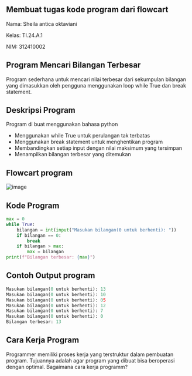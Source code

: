 ## Membuat tugas kode program dari flowcart 

Nama: Sheila antica oktaviani

Kelas: TI.24.A.1

NIM: 312410002

## Program Mencari Bilangan Terbesar
Program sederhana untuk mencari nilai terbesar dari sekumpulan bilangan yang dimasukkan oleh pengguna menggunakan loop while True dan break statement.
## Deskripsi Program
Program di buat menggunakan bahasa python
- Menggunakan while True untuk perulangan tak terbatas
- Menggunakan break statement untuk menghentikan program
- Membandingkan setiap input dengan nilai maksimum yang tersimpan
- Menampilkan bilangan terbesar yang ditemukan
## Flowcart program
![image](https://github.com/user-attachments/assets/e2738fa0-bf48-40ef-9421-e6bf1df6af4e)
## Kode Program
```Python
max = 0                                              
while True:                                          
    bilangan = int(input("Masukan bilangan(0 untuk berhenti): "))  
    if bilangan == 0:                               
        break                                       
    if bilangan > max:                     
        max = bilangan                     
print(f"Bilangan terbesar: {max}")
```
## Contoh Output program
```Python
Masukan bilangan(0 untuk berhenti): 13
Masukan bilangan(0 untuk berhenti): 10
Masukan bilangan(0 untuk berhenti): 05
Masukan bilangan(0 untuk berhenti): 12
Masukan bilangan(0 untuk berhenti): 7
Masukan bilangan(0 untuk berhenti): 0
Bilangan terbesar: 13
```
## Cara Kerja Program
Programmer memiliki proses kerja yang terstruktur dalam pembuatan program. Tujuannya adalah agar program yang dibuat bisa beroperasi dengan optimal. Bagaimana cara kerja programm?









